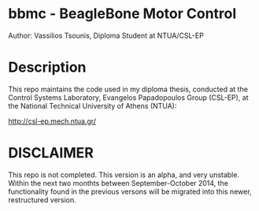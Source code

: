 bbmc - BeagleBone Motor Control
====

Author: Vassilios Tsounis, Diploma Student at NTUA/CSL-EP


Description
====
This repo maintains the code used in my diploma thesis, conducted at the 
Control Systems Laboratory, Evangelos Papadopoulos Group (CSL-EP), at 
the National Technical University of Athens (NTUA):

http://csl-ep.mech.ntua.gr/


DISCLAIMER
====
This repo is not completed. This version is an alpha, and very unstable. 
Within the next two monthts between September-October 2014, the functionality 
found in the previous versons will be migrated into this newer, restructured 
version.
